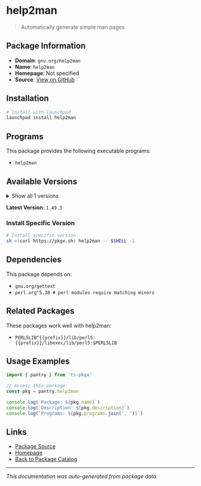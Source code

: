 # help2man

> Automatically generate simple man pages

## Package Information

- **Domain**: `gnu.org/help2man`
- **Name**: `help2man`
- **Homepage**: Not specified
- **Source**: [View on GitHub](https://github.com/pkgxdev/pantry/tree/main/projects/gnu.org/help2man/package.yml)

## Installation

```bash
# Install with launchpad
launchpad install help2man
```

## Programs

This package provides the following executable programs:

- `help2man`

## Available Versions

<details>
<summary>Show all 1 versions</summary>

- `1.49.3`

</details>

**Latest Version**: `1.49.3`

### Install Specific Version

```bash
# Install specific version
sh <(curl https://pkgx.sh) help2man -- $SHELL -i
```

## Dependencies

This package depends on:

- `gnu.org/gettext`
- `perl.org^5.38 # perl modules require matching minors`

## Related Packages

These packages work well with help2man:

- `PERL5LIB^{{prefix}}/lib/perl5:{{prefix}}/libexec/lib/perl5:$PERL5LIB`

## Usage Examples

```typescript
import { pantry } from 'ts-pkgx'

// Access this package
const pkg = pantry.help2man

console.log(`Package: ${pkg.name}`)
console.log(`Description: ${pkg.description}`)
console.log(`Programs: ${pkg.programs.join(', ')}`)
```

## Links

- [Package Source](https://github.com/pkgxdev/pantry/tree/main/projects/gnu.org/help2man/package.yml)
- [Homepage](#)
- [Back to Package Catalog](../../package-catalog.md)

---

*This documentation was auto-generated from package data.*
